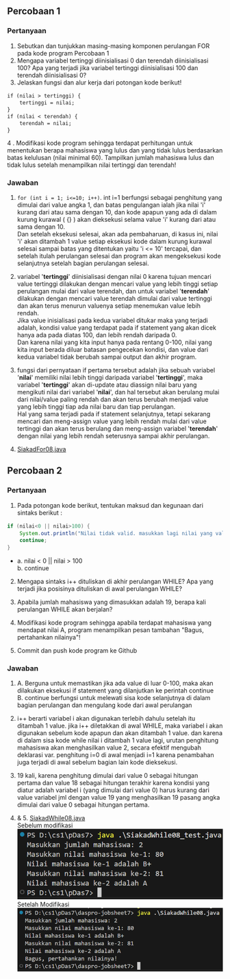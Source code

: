 ## Percobaan 1
### Pertanyaan
1. Sebutkan dan tunjukkan masing-masing komponen perulangan FOR pada kode program Percobaan 1
2. Mengapa  variabel  tertinggi  diinisialisasi  0  dan  terendah  diinisialisasi  100?  Apa  yang terjadi jika variabel tertinggi diinisialisasi 100 dan terendah diinisialisasi 0? 
3. Jelaskan fungsi dan alur kerja dari potongan kode berikut!
```
if (nilai > tertinggi) {
    tertinggi = nilai;
}
if (nilai < terendah) {
    terendah = nilai;
}
```
4 . Modifikasi  kode  program  sehingga  terdapat  perhitungan  untuk  menentukan  berapa mahasiswa yang lulus dan yang tidak lulus berdasarkan batas kelulusan (nilai minimal 60). Tampilkan  jumlah  mahasiswa  lulus  dan  tidak  lulus setelah  menampilkan  nilai  tertinggi dan terendah!

### Jawaban
1. ```for (int i = 1; i<=10; i++)```. int i=1 berfungsi sebagai penghitung yang dimulai dari value angka 1, dan batas pengulangan ialah jika nilai 'i' kurang dari atau sama dengan 10, dan kode apapun yang ada di dalam kurung kurawal ( {} ) akan dieksekusi selama value 'i' kurang dari atau sama dengan 10.\
Dan setelah eksekusi selesai, akan ada pembaharuan, di kasus ini, nilai 'i' akan ditambah 1 value setiap eksekusi kode dalam kurung kurawal selesai sampai batas yang ditentukan yaitu 'i <= 10' tercapai, dan setelah itulah perulangan selesai dan program akan mengeksekusi kode selanjutnya setelah bagian perulangan selesai.

2. variabel '**tertinggi**' diinisialisasi dengan nilai 0 karena tujuan mencari value tertinggi dilakukan dengan mencari value yang lebih tinggi setiap perulangan mulai dari value terendah, dan untuk variabel '**terendah**' dilakukan dengan mencari value terendah dimulai dari value tertinggi dan akan terus menurun valuenya setiap menemukan value lebih rendah.\
Jika value inisialisasi pada kedua variabel ditukar maka yang terjadi adalah, kondisi value yang terdapat pada if statement yang akan dicek hanya ada pada diatas 100, dan lebih rendah daripada 0.\
Dan karena nilai yang kita input hanya pada rentang 0-100, nilai yang kita input berada diluar batasan pengecekan kondisi, dan value dari kedua variabel tidak berubah sampai output dan akhir program.

3. fungsi dari pernyataan if pertama tersebut adalah jika sebuah variabel '**nilai**' memiliki nilai lebih tinggi daripada variabel '**tertinggi**', maka variabel '**tertinggi**' akan di-update atau diassign nilai baru yang mengikuti nilai dari variabel '**nilai**', dan hal tersebut akan berulang mulai dari nilai/value paling rendah dan akan terus berubah menjadi value yang lebih tinggi tiap ada nilai baru dan tiap perulangan.\
Hal yang sama terjadi pada if statement selanjutnya, tetapi sekarang mencari dan meng-assign value yang lebih rendah mulai dari value tertinggi dan akan terus berulang dan meng-assign variabel '**terendah**' dengan nilai yang lebih rendah seterusnya sampai akhir perulangan. 

4. [SiakadFor08.java](https://github.com/okeokke/daspro-jobsheet7/blob/main/SiakadFor08.java)



## Percobaan 2
### Pertanyaan
1. Pada potongan kode berikut, tentukan maksud dan kegunaan dari sintaks berikut :
```java
if (nilai<0 || nilai>100) {
    System.out.println("Nilai tidak valid. masukkan lagi nilai yang valid!");
    continue;
}
```
- a. nilai < 0 || nilai > 100\
b. continue

2. Mengapa sintaks i++ dituliskan di akhir perulangan WHILE? Apa yang terjadi jika posisinya dituliskan di awal perulangan WHILE? 

3. Apabila  jumlah  mahasiswa  yang  dimasukkan  adalah  19,  berapa  kali  perulangan  WHILE akan berjalan? 

4. Modifikasi kode program sehingga apabila terdapat mahasiswa yang mendapat nilai A, program menampilkan pesan tambahan "Bagus, pertahankan nilainya"!
5. Commit dan push kode program ke Github

### Jawaban
1. A. Berguna untuk memastikan jika ada value di luar 0-100, maka akan dilakukan eksekusi if statement yang dilanjutkan ke perintah continue\
B. continue berfungsi untuk melewati sisa kode selanjutnya di dalam bagian perulangan dan mengulang kode dari awal perulangan

2. i++ berarti variabel i akan digunakan terlebih dahulu setelah itu ditambah 1 value. jika i++ diletakkan di awal WHILE, maka variabel i akan digunakan sebelum kode apapun dan akan ditambah 1 value. dan karena di dalam sisa kode while nilai i ditambah 1 value lagi, urutan penghitung mahasiswa akan menghasilkan value 2, secara efektif mengubah deklarasi var. penghitung i=0 di awal menjadi i=1 karena penambahan juga terjadi di awal sebelum bagian lain kode dieksekusi.

3. 19 kali, karena penghitung dimulai dari value 0 sebagai hitungan pertama dan value 18 sebagai hitungan terakhir karena kondisi yang diatur adalah variabel i (yang dimulai dari value 0) harus kurang dari value variabel jml dengan value 19 yang menghasilkan 19 pasang angka dimulai dari value 0 sebagai hitungan pertama.

4. & 5. [SiakadWhile08.java](https://github.com/okeokke/daspro-jobsheet7/blob/main/SiakadWhile08.java)\
Sebelum modifikasi\
![Output sebelum modifikasi](https://github.com/okeokke/daspro-jobsheet7/blob/main/Before_Per2.png)\
Setelah Modifikasi\
![Output sebelum modifikasi](https://github.com/okeokke/daspro-jobsheet7/blob/main/After_Per2.png)